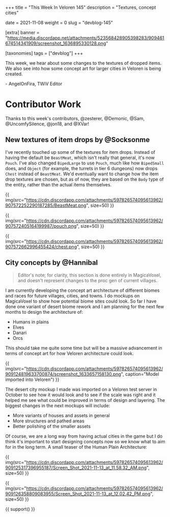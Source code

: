 +++
title = "This Week In Veloren 145"
description = "Textures, concept cities"

date = 2021-11-08
weight = 0
slug = "devblog-145"

[extra]
banner = "https://media.discordapp.net/attachments/523568428905398283/909461674514341909/screenshot_1636895330128.png"

[taxonomies]
tags = ["devblog"]
+++

This week, we hear about some changes to the textures of dropped items. We also
see into how some concept art for larger cities in Veloren is being created.

\- AngelOnFira, TWiV Editor

# Contributor Work

Thanks to this week's contributors, @zesterer, @Demonic, @Sam, @UncomfySilence,
@jon18, and @XVar!

## New textures of item drops by @Socksonme

I've recently touched up some of the textures for item drops. Instead of having
the default be `BeastMeat`, which isn't really that general, it's now `Pouch`.
I've also changed `BipedLarge` to use `Pouch`, much like how `BipedSmall` does,
and `Object` (for example, the turrets in tier 6 dungeons) now drops `Chest`
instead of `BeastMeat`. We'd eventually want to change how the item drop
textures are chosen, but as of now, they are based on the `Body` type of the
entity, rather than the actual items themselves.

{{
    img(src="https://cdn.discordapp.com/attachments/597826574095613962/907572252290187285/BeastMeat.png",
    size=50)
}}

{{
    img(src="https://cdn.discordapp.com/attachments/597826574095613962/907572405164199987/pouch.png",
    size=50)
}}

{{
    img(src="https://cdn.discordapp.com/attachments/597826574095613962/907572662996455424/chest.png",
    size=50)
}}

## City concepts by @Hannibal

> Editor's note; for clarity, this section is done entirely in MagicaVoxel, and
> doesn't represent changes to the proc gen of current villages.

I am currently developing the concept art architecture of different biomes and
races for future villages, cities, and towns. I do mockups on MagicaVoxel to
show how potential biome sites could look. So far I have done one variant of
desert biome rework and I am planning for the next few months to design the
architecture of:

- Humans in plains
- Elves
- Danari
- Orcs

This should take me quite some time but will be a massive advancement in terms
of concept art for how Veloren architecture could look.

{{
    img(src="https://cdn.discordapp.com/attachments/597826574095613962/909124819633700874/screenshot_1633657158130.png",
    caption="Model imported into Veloren")
}}

The desert city mockup I made was imported on a Veloren test server in October
to see how it would look and to see if the scale was right and it helped me see
what could be improved in terms of design and layering. The biggest changes in
the next mockups will include:

- More variants of houses and assets in general
- More structures and pathed areas
- Better polishing of the smaller assets

Of course, we are a long way from having actual cities in the game but I do
think it's important to start designing concepts now so we know what to aim for
in the long term. A small teaser of the Human Plain Architecture:

{{
    img(src="https://cdn.discordapp.com/attachments/597826574095613962/909125317396955187/Screen_Shot_2021-11-13_at_11.58.32_AM.png",
    size=50)
}}

{{
    img(src="https://cdn.discordapp.com/attachments/597826574095613962/909126358809083955/Screen_Shot_2021-11-13_at_12.02.42_PM.png",
    size=50)
}}

{{ support() }}
